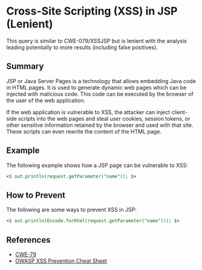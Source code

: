 # Cross-Site Scripting (XSS) in JSP (Lenient)

This query is similar to CWE-079/XSSJSP but is lenient with the analysis leading potentially to more results (including false positives).

## Summary

JSP or Java Server Pages is a technology that allows embedding Java code in HTML pages. It is used to generate dynamic web pages which can be injected with malicious code. This code can be executed by the browser of the user of the web application.

If the web application is vulnerable to XSS, the attacker can inject client-side scripts into the web pages and steal user cookies, session tokens, or other sensitive information retained by the browser and used with that site. These scripts can even rewrite the content of the HTML page.

## Example

The following example shows how a JSP page can be vulnerable to XSS:

```jsp
<$ out.println(request.getParameter("name")); $>
```

## How to Prevent

The following are some ways to prevent XSS in JSP:

```jsp
<$ out.println(Encode.forHtml(request.getParameter("name"))); $>
```

## References

* [CWE-79](https://cwe.mitre.org/data/definitions/79.html)
* [OWASP XSS Prevention Cheat Sheet](https://cheatsheetseries.owasp.org/cheatsheets/Cross_Site_Scripting_Prevention_Cheat_Sheet.html)
